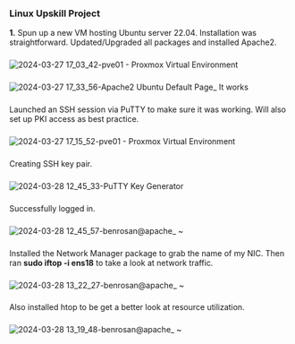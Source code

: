 ### Linux Upskill Project

**1.** Spun up a new VM hosting Ubuntu server 22.04. Installation was straightforward. Updated/Upgraded all packages and installed Apache2.
###
![2024-03-27 17_03_42-pve01 - Proxmox Virtual Environment](https://github.com/Benrosan/Linux_Upskill/assets/160042310/b7992d8b-5624-457b-9f6a-dc91126235bd)
###
![2024-03-27 17_33_56-Apache2 Ubuntu Default Page_ It works](https://github.com/Benrosan/Linux_Upskill/assets/160042310/37db9b52-63d5-4c5a-a4b6-a70b99878e5d)
###
Launched an SSH session via PuTTY to make sure it was working. Will also set up PKI access as best practice.
###
![2024-03-27 17_15_52-pve01 - Proxmox Virtual Environment](https://github.com/Benrosan/Linux_Upskill/assets/160042310/109bb4d5-8d30-405f-baa8-b16238708ab6)
###
Creating SSH key pair.
###
![2024-03-28 12_45_33-PuTTY Key Generator](https://github.com/Benrosan/Linux_Upskill/assets/160042310/a13d37de-7ea6-4d61-8085-68d577c0b544)
###
Successfully logged in.
###
![2024-03-28 12_45_57-benrosan@apache_ ~](https://github.com/Benrosan/Linux_Upskill/assets/160042310/84926e11-d6ae-4499-8808-4fb6f38e54c5)
###
Installed the Network Manager package to grab the name of my NIC. Then ran **sudo iftop -i ens18** to take a look at network traffic.
###
![2024-03-28 13_22_27-benrosan@apache_ ~](https://github.com/Benrosan/Linux_Upskill/assets/160042310/4850dafa-5f7e-4b0c-a454-0e941b235a8a)
###
Also installed htop to be get a better look at resource utilization.
###
![2024-03-28 13_19_48-benrosan@apache_ ~](https://github.com/Benrosan/Linux_Upskill/assets/160042310/bdcbd96e-9221-4864-b2d7-0a680a958fc1)




